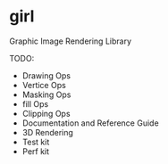 # girl
Graphic Image Rendering Library


TODO:

* Drawing Ops
* Vertice Ops
* Masking Ops
* fill Ops
* Clipping Ops
* Documentation and Reference Guide
* 3D Rendering
* Test kit
* Perf kit
